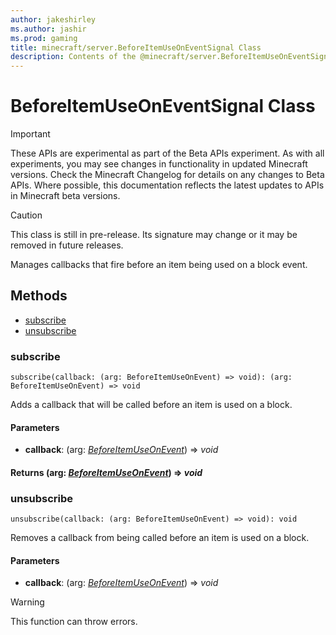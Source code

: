 ```yaml
---
author: jakeshirley
ms.author: jashir
ms.prod: gaming
title: minecraft/server.BeforeItemUseOnEventSignal Class
description: Contents of the @minecraft/server.BeforeItemUseOnEventSignal class.
---
```

# BeforeItemUseOnEventSignal Class
>[!IMPORTANT]
>These APIs are experimental as part of the Beta APIs experiment. As with all experiments, you may see changes in functionality in updated Minecraft versions. Check the Minecraft Changelog for details on any changes to Beta APIs. Where possible, this documentation reflects the latest updates to APIs in Minecraft beta versions.

> [!CAUTION]
> This class is still in pre-release.  Its signature may change or it may be removed in future releases.

Manages callbacks that fire before an item being used on a block event.

## Methods
- [subscribe](#subscribe)
- [unsubscribe](#unsubscribe)

### **subscribe**
`
subscribe(callback: (arg: BeforeItemUseOnEvent) => void): (arg: BeforeItemUseOnEvent) => void
`

Adds a callback that will be called before an item is used on a block.

#### **Parameters**
- **callback**: (arg: [*BeforeItemUseOnEvent*](BeforeItemUseOnEvent.md)) => *void*

#### **Returns** (arg: [*BeforeItemUseOnEvent*](BeforeItemUseOnEvent.md)) => *void*

### **unsubscribe**
`
unsubscribe(callback: (arg: BeforeItemUseOnEvent) => void): void
`

Removes a callback from being called before an item is used on a block.

#### **Parameters**
- **callback**: (arg: [*BeforeItemUseOnEvent*](BeforeItemUseOnEvent.md)) => *void*

> [!WARNING]
> This function can throw errors.


